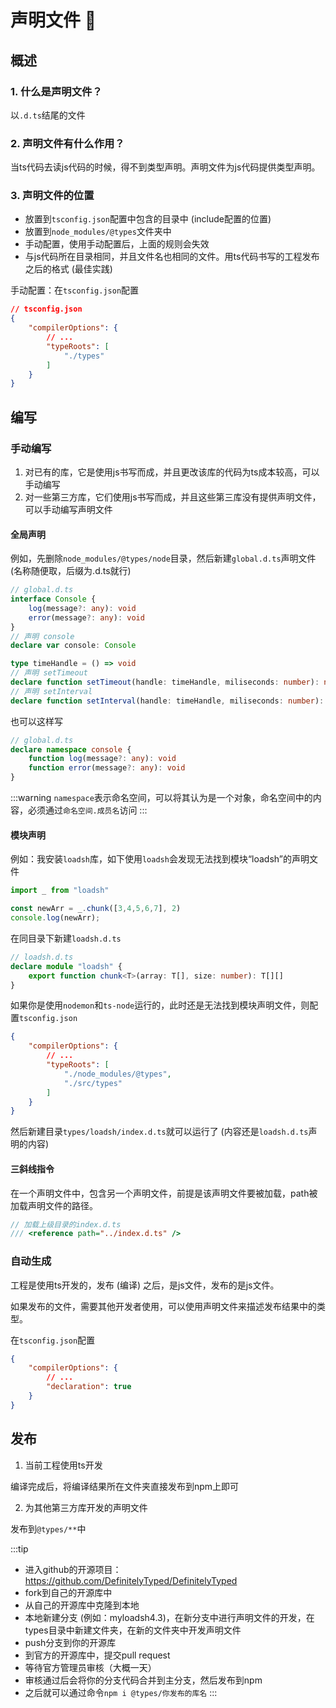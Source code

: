 # 声明文件 :open_file_folder:

## 概述

### 1. 什么是声明文件？

以`.d.ts`结尾的文件

### 2. 声明文件有什么作用？

当ts代码去读js代码的时候，得不到类型声明。声明文件为js代码提供类型声明。

### 3. 声明文件的位置

- 放置到`tsconfig.json`配置中包含的目录中 (include配置的位置)
- 放置到`node_modules/@types`文件夹中
- 手动配置，使用手动配置后，上面的规则会失效
- 与js代码所在目录相同，并且文件名也相同的文件。用ts代码书写的工程发布之后的格式 (最佳实践)

手动配置：在`tsconfig.json`配置

```json
// tsconfig.json
{
    "compilerOptions": {
        // ...
        "typeRoots": [
            "./types"
        ]
    }
}
```

## 编写

### 手动编写

1. 对已有的库，它是使用js书写而成，并且更改该库的代码为ts成本较高，可以手动编写
2. 对一些第三方库，它们使用js书写而成，并且这些第三库没有提供声明文件，可以手动编写声明文件

#### 全局声明

例如，先删除`node_modules/@types/node`目录，然后新建`global.d.ts`声明文件 (名称随便取，后缀为.d.ts就行)

```ts
// global.d.ts
interface Console {
    log(message?: any): void
    error(message?: any): void
}
// 声明 console
declare var console: Console

type timeHandle = () => void
// 声明 setTimeout
declare function setTimeout(handle: timeHandle, miliseconds: number): number
// 声明 setInterval
declare function setInterval(handle: timeHandle, miliseconds: number): number
```

也可以这样写

```ts
// global.d.ts
declare namespace console {
    function log(message?: any): void
    function error(message?: any): void
}
```

:::warning
`namespace`表示命名空间，可以将其认为是一个对象，命名空间中的内容，必须通过`命名空间.成员名`访问
:::

#### 模块声明

例如：我安装`loadsh`库，如下使用`loadsh`会发现无法找到模块“loadsh”的声明文件

```ts
import _ from "loadsh"

const newArr = _.chunk([3,4,5,6,7], 2)
console.log(newArr);
```

在同目录下新建`loadsh.d.ts`

```ts
// loadsh.d.ts
declare module "loadsh" {
    export function chunk<T>(array: T[], size: number): T[][]
}
```

如果你是使用`nodemon`和`ts-node`运行的，此时还是无法找到模块声明文件，则配置`tsconfig.json`

```json
{
    "compilerOptions": {
        // ...
        "typeRoots": [
            "./node_modules/@types",
            "./src/types"
        ]
    }
}
```

然后新建目录`types/loadsh/index.d.ts`就可以运行了 (内容还是`loadsh.d.ts`声明的内容)

#### 三斜线指令

在一个声明文件中，包含另一个声明文件，前提是该声明文件要被加载，path被加载声明文件的路径。

```ts
// 加载上级目录的index.d.ts
/// <reference path="../index.d.ts" />
```

### 自动生成

工程是使用ts开发的，发布 (编译) 之后，是js文件，发布的是js文件。

如果发布的文件，需要其他开发者使用，可以使用声明文件来描述发布结果中的类型。

在`tsconfig.json`配置

```json
{
    "compilerOptions": {
        // ...
        "declaration": true
    }
}
```

## 发布

1. 当前工程使用ts开发

编译完成后，将编译结果所在文件夹直接发布到npm上即可

2. 为其他第三方库开发的声明文件

发布到`@types/**`中

:::tip
* 进入github的开源项目：https://github.com/DefinitelyTyped/DefinitelyTyped
* fork到自己的开源库中
* 从自己的开源库中克隆到本地
* 本地新建分支 (例如：myloadsh4.3)，在新分支中进行声明文件的开发，在types目录中新建文件夹，在新的文件夹中开发声明文件
* push分支到你的开源库
* 到官方的开源库中，提交pull request
* 等待官方管理员审核（大概一天）
* 审核通过后会将你的分支代码合并到主分支，然后发布到npm
* 之后就可以通过命令`npm i @types/你发布的库名`
:::